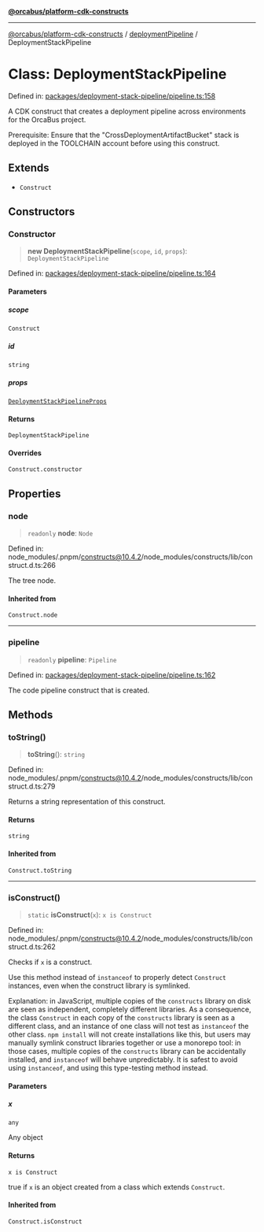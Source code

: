 [**@orcabus/platform-cdk-constructs**](../../../../README.md)

***

[@orcabus/platform-cdk-constructs](../../../../README.md) / [deploymentPipeline](../README.md) / DeploymentStackPipeline

# Class: DeploymentStackPipeline

Defined in: [packages/deployment-stack-pipeline/pipeline.ts:158](https://github.com/OrcaBus/platform-cdk-constructs/blob/885f4bf19a11a54aff506f0fbbcc9831b1a2976f/packages/deployment-stack-pipeline/pipeline.ts#L158)

A CDK construct that creates a deployment pipeline across environments for the OrcaBus project.

Prerequisite: Ensure that the "CrossDeploymentArtifactBucket" stack is deployed in the TOOLCHAIN account
before using this construct.

## Extends

- `Construct`

## Constructors

### Constructor

> **new DeploymentStackPipeline**(`scope`, `id`, `props`): `DeploymentStackPipeline`

Defined in: [packages/deployment-stack-pipeline/pipeline.ts:164](https://github.com/OrcaBus/platform-cdk-constructs/blob/885f4bf19a11a54aff506f0fbbcc9831b1a2976f/packages/deployment-stack-pipeline/pipeline.ts#L164)

#### Parameters

##### scope

`Construct`

##### id

`string`

##### props

[`DeploymentStackPipelineProps`](../interfaces/DeploymentStackPipelineProps.md)

#### Returns

`DeploymentStackPipeline`

#### Overrides

`Construct.constructor`

## Properties

### node

> `readonly` **node**: `Node`

Defined in: node\_modules/.pnpm/constructs@10.4.2/node\_modules/constructs/lib/construct.d.ts:266

The tree node.

#### Inherited from

`Construct.node`

***

### pipeline

> `readonly` **pipeline**: `Pipeline`

Defined in: [packages/deployment-stack-pipeline/pipeline.ts:162](https://github.com/OrcaBus/platform-cdk-constructs/blob/885f4bf19a11a54aff506f0fbbcc9831b1a2976f/packages/deployment-stack-pipeline/pipeline.ts#L162)

The code pipeline construct that is created.

## Methods

### toString()

> **toString**(): `string`

Defined in: node\_modules/.pnpm/constructs@10.4.2/node\_modules/constructs/lib/construct.d.ts:279

Returns a string representation of this construct.

#### Returns

`string`

#### Inherited from

`Construct.toString`

***

### isConstruct()

> `static` **isConstruct**(`x`): `x is Construct`

Defined in: node\_modules/.pnpm/constructs@10.4.2/node\_modules/constructs/lib/construct.d.ts:262

Checks if `x` is a construct.

Use this method instead of `instanceof` to properly detect `Construct`
instances, even when the construct library is symlinked.

Explanation: in JavaScript, multiple copies of the `constructs` library on
disk are seen as independent, completely different libraries. As a
consequence, the class `Construct` in each copy of the `constructs` library
is seen as a different class, and an instance of one class will not test as
`instanceof` the other class. `npm install` will not create installations
like this, but users may manually symlink construct libraries together or
use a monorepo tool: in those cases, multiple copies of the `constructs`
library can be accidentally installed, and `instanceof` will behave
unpredictably. It is safest to avoid using `instanceof`, and using
this type-testing method instead.

#### Parameters

##### x

`any`

Any object

#### Returns

`x is Construct`

true if `x` is an object created from a class which extends `Construct`.

#### Inherited from

`Construct.isConstruct`
